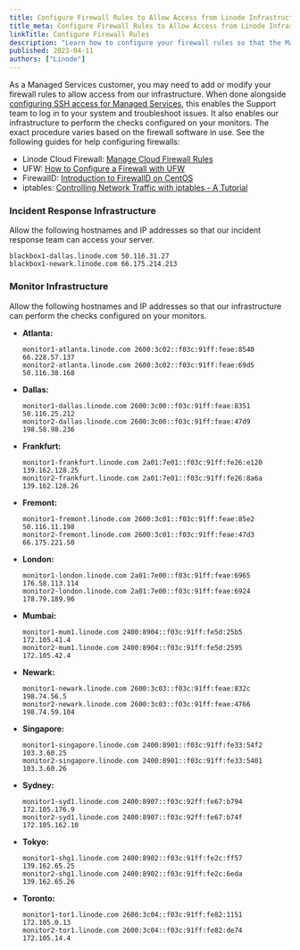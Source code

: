 ```yaml
---
title: Configure Firewall Rules to Allow Access from Linode Infrastructure (for Managed Services Customers)
title_meta: Configure Firewall Rules to Allow Access from Linode Infrastructure
linkTitle: Configure Firewall Rules
description: "Learn how to configure your firewall rules so that the Managed Service's team of experts are able to access your Compute Instances and troubleshoot issues."
published: 2023-04-11
authors: ["Linode"]
---
```


As a Managed Services customer, you may need to add or modify your firewall rules to allow access from our infrastructure. When done alongside [configuring SSH access for Managed Services](/docs/products/services/managed/guides/ssh-access/), this enables the Support team to log in to your system and troubleshoot issues. It also enables our infrastructure to perform the checks configured on your monitors. The exact procedure varies based on the firewall software in use. See the following guides for help configuring firewalls:

- Linode Cloud Firewall: [Manage Cloud Firewall Rules](/docs/products/networking/cloud-firewall/guides/manage-firewall-rules/)
- UFW: [How to Configure a Firewall with UFW](/docs/guides/configure-firewall-with-ufw/)
- FirewallD: [Introduction to FirewallD on CentOS](/docs/guides/introduction-to-firewalld-on-centos/)
- iptables: [Controlling Network Traffic with iptables - A Tutorial](/docs/guides/control-network-traffic-with-iptables/)

### Incident Response Infrastructure

Allow the following hostnames and IP addresses so that our incident response team can access your server.

```command
blackbox1-dallas.linode.com 50.116.31.27
blackbox1-newark.linode.com 66.175.214.213
```

### Monitor Infrastructure

Allow the following hostnames and IP addresses so that our infrastructure can perform the checks configured on your monitors.

-   **Atlanta:**

    ```command
    monitor1-atlanta.linode.com 2600:3c02::f03c:91ff:feae:8540 66.228.57.137
    monitor2-atlanta.linode.com 2600:3c02::f03c:91ff:feae:69d5 50.116.38.168
    ```

-   **Dallas:**

    ```command
    monitor1-dallas.linode.com 2600:3c00::f03c:91ff:feae:8351 50.116.25.212
    monitor2-dallas.linode.com 2600:3c00::f03c:91ff:feae:47d9 198.58.98.236
    ```

-   **Frankfurt:**

    ```command
    monitor1-frankfurt.linode.com 2a01:7e01::f03c:91ff:fe26:e120 139.162.128.25
    monitor2-frankfurt.linode.com 2a01:7e01::f03c:91ff:fe26:8a6a 139.162.128.26
    ```

-   **Fremont:**

    ```command
    monitor1-fremont.linode.com 2600:3c01::f03c:91ff:feae:85e2 50.116.11.198
    monitor2-fremont.linode.com 2600:3c01::f03c:91ff:feae:47d3 66.175.221.50
    ```

-   **London:**

    ```command
    monitor1-london.linode.com 2a01:7e00::f03c:91ff:feae:6965 176.58.113.114
    monitor2-london.linode.com 2a01:7e00::f03c:91ff:feae:6924 178.79.189.96
    ```

-   **Mumbai:**

    ```command
    monitor1-mum1.linode.com 2400:8904::f03c:91ff:fe5d:25b5 172.105.41.4
    monitor2-mum1.linode.com 2400:8904::f03c:91ff:fe5d:2595 172.105.42.4
    ```

-   **Newark:**

    ```command
    monitor1-newark.linode.com 2600:3c03::f03c:91ff:feae:832c 198.74.56.5
    monitor2-newark.linode.com 2600:3c03::f03c:91ff:feae:4766 198.74.59.104
    ```

-   **Singapore:**

    ```command
    monitor1-singapore.linode.com 2400:8901::f03c:91ff:fe33:54f2 103.3.60.25
    monitor2-singapore.linode.com 2400:8901::f03c:91ff:fe33:5401 103.3.60.26
    ```

-   **Sydney:**

    ```command
    monitor1-syd1.linode.com 2400:8907::f03c:92ff:fe67:b794 172.105.176.9
    monitor2-syd1.linode.com 2400:8907::f03c:92ff:fe67:b74f 172.105.162.10
    ```

-   **Tokyo:**

    ```command
    monitor1-shg1.linode.com 2400:8902::f03c:91ff:fe2c:ff57 139.162.65.25
    monitor2-shg1.linode.com 2400:8902::f03c:91ff:fe2c:6eda 139.162.65.26
    ```

-   **Toronto:**

    ```command
    monitor1-tor1.linode.com 2600:3c04::f03c:91ff:fe82:1151 172.105.0.13
    monitor2-tor1.linode.com 2600:3c04::f03c:91ff:fe82:de74 172.105.14.4
    ```